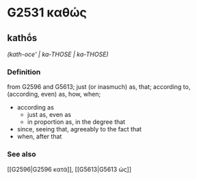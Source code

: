 # G2531 καθώς

## kathṓs

_(kath-oce' | ka-THOSE | ka-THOSE)_

### Definition

from G2596 and G5613; just (or inasmuch) as, that; according to, (according, even) as, how, when; 

- according as
  - just as, even as
  - in proportion as, in the degree that
- since, seeing that, agreeably to the fact that
- when, after that

### See also

[[G2596|G2596 κατά]], [[G5613|G5613 ὡς]]
